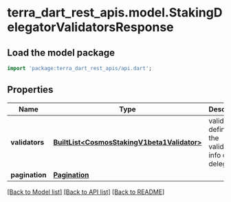 # terra_dart_rest_apis.model.StakingDelegatorValidatorsResponse

## Load the model package
```dart
import 'package:terra_dart_rest_apis/api.dart';
```

## Properties
Name | Type | Description | Notes
------------ | ------------- | ------------- | -------------
**validators** | [**BuiltList&lt;CosmosStakingV1beta1Validator&gt;**](CosmosStakingV1beta1Validator.md) | validators defines the the validators' info of a delegator. | [optional] 
**pagination** | [**Pagination**](Pagination.md) |  | [optional] 

[[Back to Model list]](../README.md#documentation-for-models) [[Back to API list]](../README.md#documentation-for-api-endpoints) [[Back to README]](../README.md)


